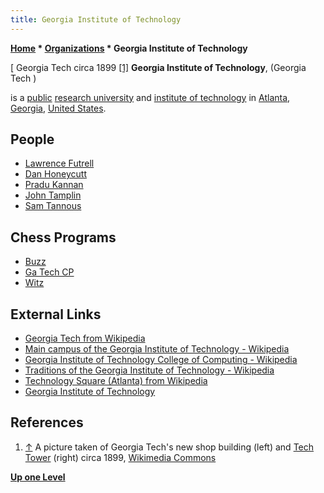 ```yaml
---
title: Georgia Institute of Technology
---
```

**[Home](Home "Home") * [Organizations](Organizations "Organizations") * Georgia Institute of Technology**

\[ Georgia Tech circa 1899 <a id="cite-note-1" href="#cite-ref-1">[1]</a>
**Georgia Institute of Technology**, (Georgia Tech )

is a [public](https://en.wikipedia.org/wiki/Public_university) [research university](https://en.wikipedia.org/wiki/Research_university) and [institute of technology](https://en.wikipedia.org/wiki/Institute_of_technology) in [Atlanta](https://en.wikipedia.org/wiki/Atlanta), [Georgia](https://en.wikipedia.org/wiki/Georgia_%28U.S._state%29), [United States](https://en.wikipedia.org/wiki/United_States).

## People

- [Lawrence Futrell](Lawrence_Futrell "Lawrence Futrell")
- [Dan Honeycutt](Dan_Honeycutt "Dan Honeycutt")
- [Pradu Kannan](Pradu_Kannan "Pradu Kannan")
- [John Tamplin](John_Tamplin "John Tamplin")
- [Sam Tannous](Sam_Tannous "Sam Tannous")

## Chess Programs

- [Buzz](Buzz "Buzz")
- [Ga Tech CP](Ga_Tech_CP "Ga Tech CP")
- [Witz](Witz "Witz")

## External Links

- [Georgia Tech from Wikipedia](https://en.wikipedia.org/wiki/Georgia_Tech)
- [Main campus of the Georgia Institute of Technology - Wikipedia](https://en.wikipedia.org/wiki/Main_campus_of_the_Georgia_Institute_of_Technology)
- [Georgia Institute of Technology College of Computing - Wikipedia](https://en.wikipedia.org/wiki/Georgia_Institute_of_Technology_College_of_Computing)
- [Traditions of the Georgia Institute of Technology - Wikipedia](https://en.wikipedia.org/wiki/Traditions_of_the_Georgia_Institute_of_Technology)
- [Technology Square (Atlanta) from Wikipedia](<https://en.wikipedia.org/wiki/Technology_Square_(Atlanta)>)
- [Georgia Institute of Technology](https://www.gatech.edu/)

## References

1. <a id="cite-ref-1" href="#cite-note-1">↑</a> A picture taken of Georgia Tech's new shop building (left) and [Tech Tower](https://en.wikipedia.org/wiki/Tech_Tower) (right) circa 1899, [Wikimedia Commons](https://en.wikipedia.org/wiki/Wikimedia_Commons)

**[Up one Level](Organizations "Organizations")**

